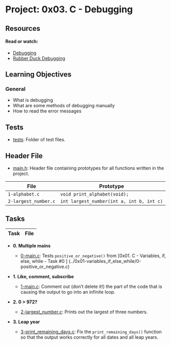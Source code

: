 # Project: 0x03. C - Debugging

## Resources

#### Read or watch:

* [Debugging](https://en.wikipedia.org/wiki/Debugging)
* [Rubber Duck Debugging](https://www.thoughtfulcode.com/rubber-duck-debugging-psychology/)
## Learning Objectives

### General

* What is debugging
* What are some methods of debugging manually
* How to read the error messages

## Tests

* [tests](./tests): Folder of test files.

## Header File

* [main.h](./main.h): Header file containing prototypes for all functions written in the project.

| File                     | Prototype                                 |
| ------------------------ | ----------------------------------------- |
| `1-alphabet.c`           | `void print_alphabet(void);`              |
| `2-largest_number.c`     | `int largest_number(int a, int b, int c)` |

## Tasks

| Task | File |
| ---- | ---- |
* **0. Multiple mains**
  * [0-main.c](./0-main.c): Tests `positive_or_negative()` from [0x01. C - Variables, if, else, while - Task #0 ] (../0x01-variables_if_else_while/0-positive_or_negative.c)

* **1. Like, comment, subscribe** 
  * [1-main.c](./1-main.c): Comment out (don’t delete it!) the part of the code that is causing the output to go into an infinite loop.

* **2. 0 > 972?**
  * [2-largest_number.c](./2-largest_number.c): Prints out the largest of three numbers.

* **3. Leap year**
  * [3-print_remaining_days.c](./3-print_remaining_days.c): Fix the `print_remaining_days()` function so that the output works correctly for all dates and all leap years.

